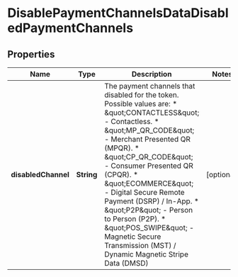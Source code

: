 

# DisablePaymentChannelsDataDisabledPaymentChannels


## Properties

| Name | Type | Description | Notes |
|------------ | ------------- | ------------- | -------------|
|**disabledChannel** | **String** | The payment channels that disabled for the token. Possible values are:   * \&quot;CONTACTLESS\&quot; - Contactless.   * \&quot;MP_QR_CODE\&quot; - Merchant Presented QR (MPQR).   * \&quot;CP_QR_CODE\&quot; - Consumer Presented QR (CPQR).   * \&quot;ECOMMERCE\&quot; - Digital Secure Remote Payment (DSRP) / In-App.   * \&quot;P2P\&quot; - Person to Person (P2P).   * \&quot;POS_SWIPE\&quot; - Magnetic Secure Transmission (MST) / Dynamic Magnetic Stripe Data (DMSD)  |  [optional] |



